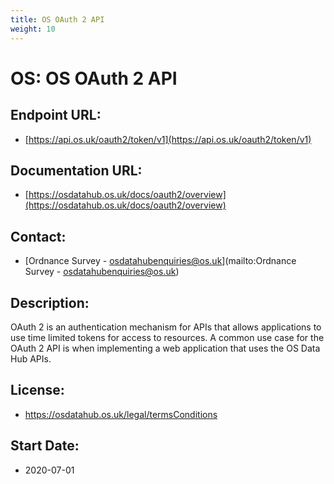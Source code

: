 ```yaml
---
title: OS OAuth 2 API
weight: 10
---
```


# OS: OS OAuth 2 API

## Endpoint URL:
 - [https://api.os.uk/oauth2/token/v1](https://api.os.uk/oauth2/token/v1)

## Documentation URL:
 - [https://osdatahub.os.uk/docs/oauth2/overview](https://osdatahub.os.uk/docs/oauth2/overview)

## Contact:
 - [Ordnance Survey - <osdatahubenquiries@os.uk>](mailto:Ordnance Survey - <osdatahubenquiries@os.uk>)

## Description:
OAuth 2 is an authentication mechanism for APIs that allows applications to use time limited tokens for access to resources. A  common use case for the OAuth 2 API is when implementing a web application that uses the OS Data Hub APIs.

## License:
 - https://osdatahub.os.uk/legal/termsConditions

## Start Date:
 - 2020-07-01

